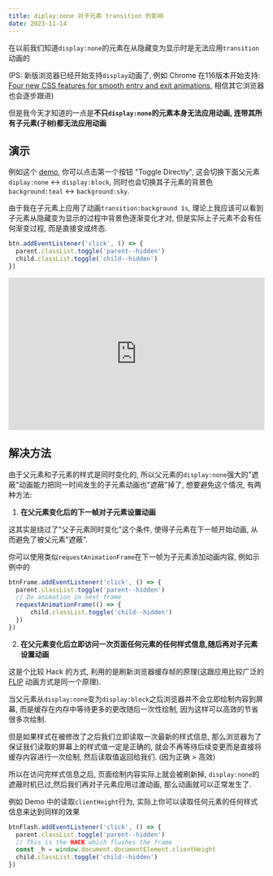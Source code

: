 ```yaml
---
title: diplay:none 对子元素 transition 的影响
date: 2023-11-14
---
```


在以前我们知道`display:none`的元素在从隐藏变为显示时是无法应用`transition`动画的

(PS: 新版浏览器已经开始支持`display`动画了, 例如 Chrome 在116版本开始支持: [Four new CSS features for smooth entry and exit animations](https://developer.chrome.com/blog/entry-exit-animations/), 相信其它浏览器也会逐步跟进)

但是我今天才知道的一点是**不只`display:none`的元素本身无法应用动画, 连带其所有子元素(子树)都无法应用动画**

## 演示

例如这个 [demo](https://codepen.io/Leo-Krics/pen/wvNqQdQ), 你可以点击第一个按钮 "Toggle Directly", 这会切换下面父元素`diplay:none` <-> `display:block`, 同时也会切换其子元素的背景色`background:teal` <-> `background:sky`. 

由于我在子元素上应用了动画`transition:background 1s`, 理论上我应该可以看到子元素从隐藏变为显示的过程中背景色逐渐变化才对, 但是实际上子元素不会有任何渐变过程, 而是直接变成终态.

```ts
btn.addEventListener('click', () => {
  parent.classList.toggle('parent--hidden')
  child.classList.toggle('child--hidden')
})
```

<iframe height="300" style="width: 100%;" scrolling="no" title="Untitled" src="https://codepen.io/Leo-Krics/embed/wvNqQdQ?default-tab=" frameborder="no" loading="lazy" allowtransparency="true" allowfullscreen="true">
  See the Pen <a href="https://codepen.io/Leo-Krics/pen/wvNqQdQ">
  Untitled</a> by Leo Krics (<a href="https://codepen.io/Leo-Krics">@Leo-Krics</a>)
  on <a href="https://codepen.io">CodePen</a>.
</iframe>


## 解决方法

由于父元素和子元素的样式是同时变化的, 所以父元素的`display:none`强大的"遮蔽"动画能力把同一时间发生的子元素动画也"遮蔽"掉了, 想要避免这个情况, 有两种方法:

1. **在父元素变化后的下一帧对子元素设置动画**

这其实是绕过了"父子元素同时变化"这个条件, 使得子元素在下一帧开始动画, 从而避免了被父元素"遮蔽".

你可以使用类似`requestAnimationFrame`在下一帧为子元素添加动画内容, 例如示例中的

```ts
btnFrame.addEventListener('click', () => {
  parent.classList.toggle('parent--hidden')
  // Do animation in next frame
  requestAnimationFrame(() => {
      child.classList.toggle('child--hidden')
  })
})
```

2. **在父元素变化后立即访问一次页面任何元素的任何样式信息,随后再对子元素设置动画**

这是个比较 Hack 的方式, 利用的是刷新浏览器缓存帧的原理(这跟应用比较广泛的 [FLIP](https://css-tricks.com/animating-layouts-with-the-flip-technique/) 动画方式是同一个原理).

当父元素从`display:none`变为`display:block`之后浏览器并不会立即绘制内容到屏幕, 而是缓存在内存中等待更多的更改随后一次性绘制, 因为这样可以高效的节省很多次绘制. 

但是如果样式在被修改了之后我们立即读取一次最新的样式信息, 那么浏览器为了保证我们读取的屏幕上的样式值一定是正确的, 就会不再等待后续变更而是直接将缓存内容进行一次绘制, 然后读取值返回给我们. (因为正确 > 高效)

所以在访问完样式信息之后, 页面绘制内容实际上就会被刷新掉, `display:none`的遮蔽时机已过,然后我们再对子元素应用过渡动画, 那么动画就可以正常发生了. 

例如 Demo 中的读取`clientHeight`行为, 实际上你可以读取任何元素的任何样式信息来达到同样的效果

```ts
btnFlash.addEventListener('click', () => {
  parent.classList.toggle('parent--hidden')
  // This is the HACK which flushes the frame
  const _h = window.document.documentElement.clientHeight
  child.classList.toggle('child--hidden')
})
```